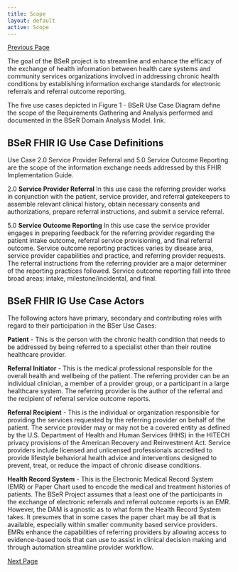 ```yaml
---
title: Scope
layout: default
active: Scope
---
```


[Previous Page](Background.html)

The goal of the BSeR project is to streamline and enhance the efficacy of the exchange of health information between health care systems and community services organizations involved in addressing chronic health conditions by establishing information exchange standards for electronic referrals and referral outcome reporting.


The five use cases depicted in Figure 1 - BSeR Use Case Diagram define the scope of the Requirements Gathering and Analysis performed and documented in the BSeR Domain Analysis Model. link.

## BSeR FHIR IG Use Case Definitions
Use Case 2.0 Service Provider Referral and 5.0 Service Outcome Reporting are the scope of the information exchange needs addressed by this FHIR Implementation Guide.

2.0 **Service Provider Referral** In this use case the referring provider works in conjunction with the patient, service provider, and referral gatekeepers to assemble relevant clinical history, obtain necessary consents and authorizations, prepare referral instructions, and submit a service referral.

5.0 **Service Outcome Reporting** In this use case the service provider engages in preparing feedback for the referring provider regarding the patient intake outcome, referral service provisioning, and final referral outcome. Service outcome reporting practices varies by disease area, service provider capabilities and practice, and referring provider requests. The referral instructions from the referring provider are a major determiner of the reporting practices followed. Service outcome reporting fall into three broad areas: intake, milestone/incidental, and final.

## BSeR FHIR IG Use Case Actors
The following actors have primary, secondary and contributing roles with regard to their participation in the BSer Use Cases:

**Patient** - This is the person with the chronic health condition that needs to be addressed by being referred to a specialist other than their routine healthcare provider.

**Referral Initiator** - This is the medical professional responsible for the overall health and wellbeing of the patient. The referring provider can be an individual clinician, a member of a provider group, or a participant in a large healthcare system. The referring provider is the author of the referral and the recipient of referral service outcome reports.

**Referral Recipient** - This is the individual or organization responsible for providing the services requested by the referring provider on behalf of the patient. The service provider may or may not be a covered entity as defined by the U.S. Department of Health and Human Services (HHS) in the HITECH privacy provisions of the American Recovery and Reinvestment Act. Service providers include licensed and unlicensed professionals accredited to provide lifestyle behavioral health advice and interventions designed to prevent, treat, or reduce the impact of chronic disease conditions.

**Health Record System** - This is the Electronic Medical Record System (EMR) or Paper Chart used to encode the medical and treatment histories of patients. The BSeR Project assumes that a least one of the participants in the exchange of electronic referrals and referral outcome reports is an EMR. However, the DAM is agnostic as to what form the Health Record System takes. It presumes that in some cases the paper chart may be all that is available, especially within smaller community based service providers. EMRs enhance the capabilities of referring providers by allowing access to evidence-based tools that can use to assist in clinical decision making and through automation streamline provider workflow.

[Next Page](Resource_Profiles.html)